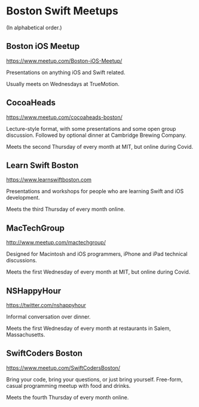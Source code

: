 # Boston Swift Meetups

(In alphabetical order.)

## Boston iOS Meetup
<https://www.meetup.com/Boston-iOS-Meetup/>

Presentations on anything iOS and Swift related.

Usually meets on Wednesdays at TrueMotion.

## CocoaHeads
<https://www.meetup.com/cocoaheads-boston/>

Lecture-style format, with some presentations and some open group discussion. Followed by optional dinner at Cambridge Brewing Company.

Meets the second Thursday of every month at MIT, but online during Covid.

## Learn Swift Boston
<https://www.learnswiftboston.com>

Presentations and workshops for people who are learning Swift and iOS development.

Meets the third Thursday of every month online.

## MacTechGroup
<http://www.meetup.com/mactechgroup/>

Designed for Macintosh and iOS programmers, iPhone and iPad technical discussions.

Meets the first Wednesday of every month at MIT, but online during Covid.

## NSHappyHour
<https://twitter.com/nshappyhour>

Informal conversation over dinner.

Meets the first Wednesday of every month at restaurants in Salem, Massachusetts.

## SwiftCoders Boston
<https://www.meetup.com/SwiftCodersBoston/>

Bring your code, bring your questions, or just bring yourself. Free-form, casual programming meetup with food and drinks.

Meets the fourth Thursday of every month online.
